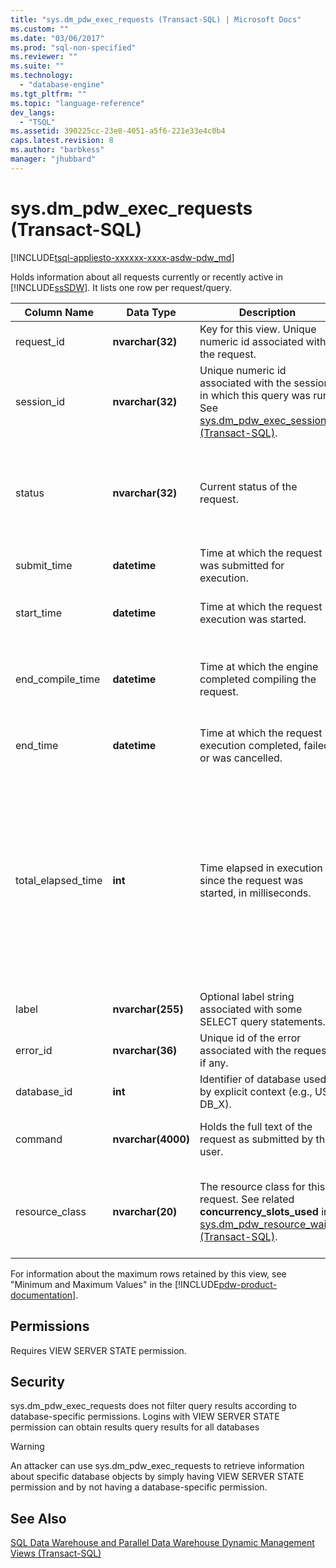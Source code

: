 ```yaml
---
title: "sys.dm_pdw_exec_requests (Transact-SQL) | Microsoft Docs"
ms.custom: ""
ms.date: "03/06/2017"
ms.prod: "sql-non-specified"
ms.reviewer: ""
ms.suite: ""
ms.technology: 
  - "database-engine"
ms.tgt_pltfrm: ""
ms.topic: "language-reference"
dev_langs: 
  - "TSQL"
ms.assetid: 390225cc-23e8-4051-a5f6-221e33e4c0b4
caps.latest.revision: 8
ms.author: "barbkess"
manager: "jhubbard"
---
```

# sys.dm_pdw_exec_requests (Transact-SQL)
[!INCLUDE[tsql-appliesto-xxxxxx-xxxx-asdw-pdw_md](../../../a9retired/includes/tsql-appliesto-xxxxxx-xxxx-asdw-pdw-md.md)]

  Holds information about all requests currently or recently active in [!INCLUDE[ssSDW](../../../a9retired/includes/sssdw-md.md)]. It lists one row per request/query.  
  
|Column Name|Data Type|Description|Range|  
|-----------------|---------------|-----------------|-----------|  
|request_id|**nvarchar(32)**|Key for this view. Unique numeric id associated with the request.|Unique across all requests in the system.|  
|session_id|**nvarchar(32)**|Unique numeric id associated with the session in which this query was run. See [sys.dm_pdw_exec_sessions &#40;Transact-SQL&#41;](../../../relational-databases/reference/system-dynamic-management-views/sys.dm-pdw-exec-sessions-transact-sql.md).||  
|status|**nvarchar(32)**|Current status of the request.|'Pending', 'Authorizing', 'AcquireSystemResources', 'Initializing', 'Plan', 'Parsing', 'AquireResources', 'Running', 'Cancelling', 'Complete', 'Failed', 'Cancelled'.|  
|submit_time|**datetime**|Time at which the request was submitted for execution.|Valid **datetime** smaller or equal to the current time and start_time.|  
|start_time|**datetime**|Time at which the request execution was started.|0 for queued requests; otherwise, valid **datetime** smaller or equal to current time.|  
|end_compile_time|**datetime**|Time at which the engine completed compiling the request.|0 for requests that have not been compiled yet; otherwise a valid **datetime** greater than start_time and less than or equal to the current time.|  
|end_time|**datetime**|Time at which the request execution completed, failed, or was cancelled.|Null for queued or active requests; otherwise, a valid **datetime** smaller or equal to current time.|  
|total_elapsed_time|**int**|Time elapsed in execution since the request was started, in milliseconds.|Between 0 and the difference between start_time and end_time.<br /><br /> If total_elapsed_time exceeds the maximum value for an integer, total_elapsed_time will continue to be the maximum value. This condition will generate the warning “The maximum value has been exceeded.”<br /><br /> The maximum value in milliseconds is equivalent to 24.8 days.|  
|label|**nvarchar(255)**|Optional label string associated with some SELECT query statements.|Any string containing 'a-z','A-Z','0-9','_'.|  
|error_id|**nvarchar(36)**|Unique id of the error associated with the request, if any.|See [sys.dm_pdw_errors &#40;Transact-SQL&#41;](../../../relational-databases/reference/system-dynamic-management-views/sys.dm-pdw-errors-transact-sql.md); set to NULL if no error occurred.|  
|database_id|**int**|Identifier of database used by explicit context (e.g., USE DB_X).|See id in [sys.databases &#40;Transact-SQL&#41;](../../../relational-databases/reference/system-catalog-views/sys.databases-transact-sql.md).|  
|command|**nvarchar(4000)**|Holds the full text of the request as submitted by the user.|Any valid query or request text. Queries that are longer than 4000 bytes are truncated.|  
|resource_class|**nvarchar(20)**|The resource class for this request. See related **concurrency_slots_used** in [sys.dm_pdw_resource_waits &#40;Transact-SQL&#41;](../../../relational-databases/reference/system-dynamic-management-views/sys.dm-pdw-resource-waits-transact-sql.md).|SmallRC<br /><br /> MediumRC<br /><br /> LargeRC<br /><br /> XLargeRC|  
  
 For information about the maximum rows retained by this view, see "Minimum and Maximum Values" in the [!INCLUDE[pdw-product-documentation](../../../relational-databases/reference/system-dynamic-management-views/includes/pdw-product-documentation-md.md)].  
  
## Permissions  
 Requires VIEW SERVER STATE permission.  
  
## Security  
 sys.dm_pdw_exec_requests does not filter query results according to database-specific permissions. Logins with VIEW SERVER STATE permission can obtain results query results for all databases  
  
> [!WARNING]  
>  An attacker can use sys.dm_pdw_exec_requests to retrieve information about specific database objects by simply having VIEW SERVER STATE permission and by not having a database-specific permission.  
  
## See Also  
 [SQL Data Warehouse and Parallel Data Warehouse Dynamic Management Views &#40;Transact-SQL&#41;](../../../relational-databases/reference/system-dynamic-management-views/e713365e-d44c-4b66-84c9-81a1bcc32414.md)  
  
  